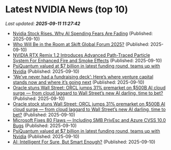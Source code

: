 # Latest NVIDIA News (top 10)
_Last updated: **2025-09-11 11:27:42**_

- [Nvidia Stock Rises. Why AI Spending Fears Are Fading](https://biztoc.com/x/7fc6a0fc1ce98a57) (Published: 2025-09-10)
- [Who Will Be in the Room at Skift Global Forum 2025?](http://skift.com/2025/09/10/skift-global-forum-attendees/) (Published: 2025-09-10)
- [NVIDIA RTX Remix 1.2 Introduces Advanced Path-Traced Particle System For Enhanced Fire and Smoke Effects](https://wccftech.com/nvidia-rtx-remix-1-2-advanced-path-traced-particle-system/) (Published: 2025-09-10)
- [PsiQuantum valued at $7 billion in latest funding round, teams up with Nvidia](https://economictimes.indiatimes.com/tech/funding/psiquantum-valued-at-7-billion-in-latest-funding-round-teams-up-with-nvidia/articleshow/123808342.cms) (Published: 2025-09-10)
- [‘We’ve never had a fundraising deck’: Here’s where venture capital stands now and where it’s going next](https://fortune.com/2025/09/10/weve-never-had-a-fundraising-deck-heres-where-venture-capital-stands-now-and-where-its-going-next/) (Published: 2025-09-10)
- [Oracle stuns Wall Street: ORCL jumps 31% premarket on $500B AI cloud surge — from cloud laggard to Wall Street’s new AI darling, time to bet?](https://economictimes.indiatimes.com/news/international/us/oracle-stuns-wall-street-orcl-jumps-31-premarket-on-500b-ai-cloud-surge-from-cloud-laggard-to-wall-streets-new-ai-darling-time-to-bet/articleshow/123807891.cms) (Published: 2025-09-10)
- [Oracle stock stuns Wall Street: ORCL jumps 31% premarket on $500B AI cloud surge — from cloud laggard to Wall Street’s new AI darling, time to bet?](https://economictimes.indiatimes.com/news/international/us/oracle-orcl-stock-stuns-wall-street-orcl-jumps-31-premarket-on-500b-ai-cloud-surge-from-cloud-laggard-to-wall-streets-new-ai-darling-time-to-bet/articleshow/123807891.cms) (Published: 2025-09-10)
- [Microsoft Fixes 80 Flaws — Including SMB PrivEsc and Azure CVSS 10.0 Bugs](https://thehackernews.com/2025/09/microsoft-fixes-80-flaws-including-smb.html) (Published: 2025-09-10)
- [PsiQuantum valued at $7 billion in latest funding round, teams up with Nvidia](https://biztoc.com/x/ff2e083e371c8dad) (Published: 2025-09-10)
- [AI: Intelligent For Sure, But Smart Enough?](https://www.forbes.com/sites/kjartanrist/2025/09/10/ai-intelligent-for-sure-but-smart-enough/) (Published: 2025-09-10)

